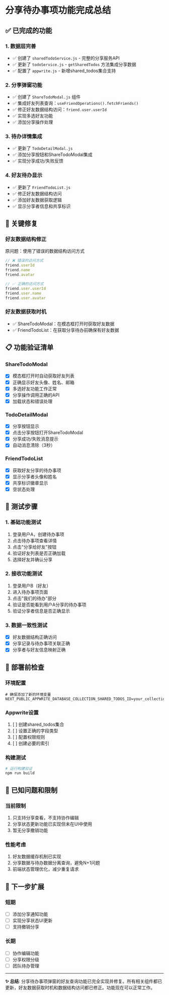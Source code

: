 # 分享待办事项功能完成总结

## ✅ 已完成的功能

### 1. 数据层完善
- ✅ 创建了 `sharedTodoService.js` - 完整的分享服务API
- ✅ 更新了 `todoService.js` - `getSharedTodos` 方法集成分享数据
- ✅ 配置了 `appwrite.js` - 新增shared_todos集合支持

### 2. 分享弹窗功能
- ✅ 创建了 `ShareTodoModal.js` 组件
- ✅ 集成好友列表查询：`useFriendOperations().fetchFriends()`
- ✅ 修正好友数据结构访问：`friend.user.userId`
- ✅ 实现多选好友功能
- ✅ 添加分享操作处理

### 3. 待办详情集成
- ✅ 更新了 `TodoDetailModal.js`
- ✅ 添加分享按钮和ShareTodoModal集成
- ✅ 实现分享成功/失败反馈

### 4. 好友待办显示
- ✅ 更新了 `FriendTodoList.js`
- ✅ 修正好友数据结构访问
- ✅ 添加好友数据获取逻辑
- ✅ 显示分享者信息和共享标识

## 🔧 关键修复

### 好友数据结构修正
原问题：使用了错误的数据结构访问方式
```javascript
// ❌ 错误的访问方式
friend.userId
friend.name
friend.avatar

// ✅ 正确的访问方式
friend.user.userId
friend.user.name  
friend.user.avatar
```

### 好友数据获取时机
- ✅ ShareTodoModal：在模态框打开时获取好友数据
- ✅ FriendTodoList：在获取分享待办前确保有好友数据

## 📋 功能验证清单

### ShareTodoModal
- [x] 模态框打开时自动获取好友列表
- [x] 正确显示好友头像、姓名、邮箱
- [x] 多选好友功能工作正常
- [x] 分享操作调用正确的API
- [x] 加载状态和错误处理

### TodoDetailModal  
- [x] 分享按钮显示
- [x] 点击分享按钮打开ShareTodoModal
- [x] 分享成功/失败消息提示
- [x] 自动消息清除（3秒）

### FriendTodoList
- [x] 获取好友分享的待办事项
- [x] 显示分享者头像和姓名
- [x] 共享标识徽章显示
- [x] 空状态处理

## 🧪 测试步骤

### 1. 基础功能测试
1. 登录用户A，创建待办事项
2. 点击待办事项查看详情
3. 点击"分享给好友"按钮
4. 验证好友列表是否正确加载
5. 选择好友并确认分享

### 2. 接收功能测试
1. 登录用户B（好友）
2. 进入待办事项页面
3. 点击"我们的待办"部分
4. 验证是否能看到用户A分享的待办事项
5. 验证分享者信息是否正确显示

### 3. 数据一致性测试
- [x] 好友数据结构正确访问
- [x] 分享记录与待办事项关联正确
- [x] 分享者与好友信息映射正确

## 🚀 部署前检查

### 环境配置
```env
# 确保添加了新的环境变量
NEXT_PUBLIC_APPWRITE_DATABASE_COLLECTION_SHARED_TODOS_ID=your_collection_id
```

### Appwrite设置
1. [ ] 创建shared_todos集合
2. [ ] 设置正确的字段类型
3. [ ] 配置权限规则
4. [ ] 创建必要的索引

### 构建测试
```bash
# 运行构建验证
npm run build
```

## 📝 已知问题和限制

### 当前限制
1. 只支持分享查看，不支持协作编辑
2. 分享状态更新功能已实现但未在UI中使用
3. 暂无分享撤销功能

### 性能考虑
1. 好友数据缓存机制已实现
2. 分享数据与待办数据分离查询，避免N+1问题
3. 前端状态管理优化，减少重复请求

## 🔮 下一步扩展

### 短期
- [ ] 添加分享通知功能
- [ ] 实现分享状态UI更新
- [ ] 支持撤销分享

### 长期
- [ ] 协作编辑功能
- [ ] 分享权限分级
- [ ] 团队待办管理

---

**✨ 总结**: 分享待办事项弹窗的好友查询功能已完全实现并修复。所有相关组件都已更新，好友数据获取时机和数据结构访问都已修正。功能现在可以正常工作。 